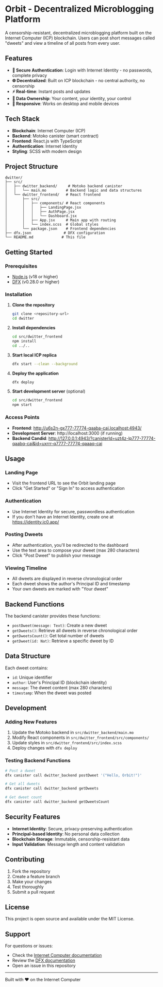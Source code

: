 # Orbit - Decentralized Microblogging Platform

A censorship-resistant, decentralized microblogging platform built on the Internet Computer (ICP) blockchain. Users can post short messages called "dweets" and view a timeline of all posts from every user.

## Features

- **🔐 Secure Authentication**: Login with Internet Identity - no passwords, complete privacy
- **🌐 Decentralized**: Built on ICP blockchain - no central authority, no censorship
- **⚡ Real-time**: Instant posts and updates
- **💎 Data Ownership**: Your content, your identity, your control
- **📱 Responsive**: Works on desktop and mobile devices

## Tech Stack

- **Blockchain**: Internet Computer (ICP)
- **Backend**: Motoko canister (smart contract)
- **Frontend**: React.js with TypeScript
- **Authentication**: Internet Identity
- **Styling**: SCSS with modern design

## Project Structure

```
dwitter/
├── src/
│   ├── dwitter_backend/     # Motoko backend canister
│   │   └── main.mo         # Backend logic and data structures
│   └── dwitter_frontend/   # React frontend
│       ├── src/
│       │   ├── components/ # React components
│       │   │   ├── LandingPage.jsx
│       │   │   ├── AuthPage.jsx
│       │   │   └── Dashboard.jsx
│       │   ├── App.jsx     # Main app with routing
│       │   └── index.scss  # Global styles
│       └── package.json    # Frontend dependencies
├── dfx.json               # DFX configuration
└── README.md             # This file
```

## Getting Started

### Prerequisites

- [Node.js](https://nodejs.org/) (v18 or higher)
- [DFX](https://internetcomputer.org/docs/current/developer-docs/setup/install/) (v0.28.0 or higher)

### Installation

1. **Clone the repository**
   ```bash
   git clone <repository-url>
   cd dwitter
   ```

2. **Install dependencies**
   ```bash
   cd src/dwitter_frontend
   npm install
   cd ../..
   ```

3. **Start local ICP replica**
   ```bash
   dfx start --clean --background
   ```

4. **Deploy the application**
   ```bash
   dfx deploy
   ```

5. **Start development server** (optional)
   ```bash
   cd src/dwitter_frontend
   npm start
   ```

### Access Points

- **Frontend**: http://u6s2n-gx777-77774-qaaba-cai.localhost:4943/
- **Development Server**: http://localhost:3000 (if running)
- **Backend Candid**: http://127.0.0.1:4943/?canisterId=uzt4z-lp777-77774-qaabq-cai&id=uxrrr-q7777-77774-qaaaq-cai

## Usage

### Landing Page
- Visit the frontend URL to see the Orbit landing page
- Click "Get Started" or "Sign In" to access authentication

### Authentication
- Use Internet Identity for secure, passwordless authentication
- If you don't have an Internet Identity, create one at https://identity.ic0.app/

### Posting Dweets
- After authentication, you'll be redirected to the dashboard
- Use the text area to compose your dweet (max 280 characters)
- Click "Post Dweet" to publish your message

### Viewing Timeline
- All dweets are displayed in reverse chronological order
- Each dweet shows the author's Principal ID and timestamp
- Your own dweets are marked with "Your dweet"

## Backend Functions

The backend canister provides these functions:

- `postDweet(message: Text)`: Create a new dweet
- `getDweets()`: Retrieve all dweets in reverse chronological order
- `getDweetsCount()`: Get total number of dweets
- `getDweet(id: Nat)`: Retrieve a specific dweet by ID

## Data Structure

Each dweet contains:
- `id`: Unique identifier
- `author`: User's Principal ID (blockchain identity)
- `message`: The dweet content (max 280 characters)
- `timestamp`: When the dweet was posted

## Development

### Adding New Features
1. Update the Motoko backend in `src/dwitter_backend/main.mo`
2. Modify React components in `src/dwitter_frontend/src/components/`
3. Update styles in `src/dwitter_frontend/src/index.scss`
4. Deploy changes with `dfx deploy`

### Testing Backend Functions
```bash
# Post a dweet
dfx canister call dwitter_backend postDweet '("Hello, Orbit!")'

# Get all dweets
dfx canister call dwitter_backend getDweets

# Get dweet count
dfx canister call dwitter_backend getDweetsCount
```

## Security Features

- **Internet Identity**: Secure, privacy-preserving authentication
- **Principal-based Identity**: No personal data collection
- **Blockchain Storage**: Immutable, censorship-resistant data
- **Input Validation**: Message length and content validation

## Contributing

1. Fork the repository
2. Create a feature branch
3. Make your changes
4. Test thoroughly
5. Submit a pull request

## License

This project is open source and available under the MIT License.

## Support

For questions or issues:
- Check the [Internet Computer documentation](https://internetcomputer.org/docs/)
- Review the [DFX documentation](https://internetcomputer.org/docs/current/developer-docs/setup/install/)
- Open an issue in this repository

---

Built with ❤️ on the Internet Computer
